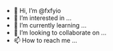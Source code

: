- 👋 Hi, I’m @fxfyio
- 👀 I’m interested in ...
- 🌱 I’m currently learning ...
- 💞️ I’m looking to collaborate on ...
- 📫 How to reach me ...

<!---
fxfyio/fxfyio is a ✨ special ✨ repository because its `README.md` (this file) appears on your GitHub profile.
You can click the Preview link to take a look at your changes.
--->
